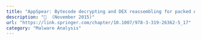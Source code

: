 ```yaml
---
title: "AppSpear: Bytecode decrypting and DEX reassembling for packed Android malware"
description: "📓  (November 2015)"
url: "https://link.springer.com/chapter/10.1007/978-3-319-26362-5_17"
category: "Malware Analysis"
---
```

